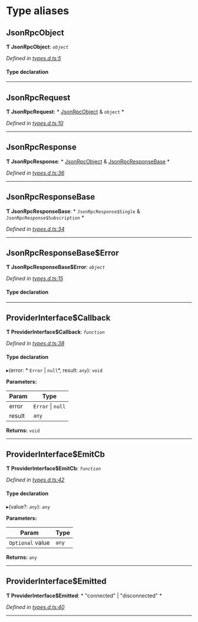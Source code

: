 

# Type aliases

<a id="jsonrpcobject"></a>

##  JsonRpcObject

**Ƭ JsonRpcObject**: *`object`*

*Defined in [types.d.ts:5](https://github.com/polkadot-js/api/blob/b3a95b5/packages/api-provider/src/types.d.ts#L5)*

#### Type declaration

___
<a id="jsonrpcrequest"></a>

##  JsonRpcRequest

**Ƭ JsonRpcRequest**: * [JsonRpcObject](_types_d_.md#jsonrpcobject) & `object`
*

*Defined in [types.d.ts:10](https://github.com/polkadot-js/api/blob/b3a95b5/packages/api-provider/src/types.d.ts#L10)*

___
<a id="jsonrpcresponse"></a>

##  JsonRpcResponse

**Ƭ JsonRpcResponse**: * [JsonRpcObject](_types_d_.md#jsonrpcobject) & [JsonRpcResponseBase](_types_d_.md#jsonrpcresponsebase)
*

*Defined in [types.d.ts:36](https://github.com/polkadot-js/api/blob/b3a95b5/packages/api-provider/src/types.d.ts#L36)*

___
<a id="jsonrpcresponsebase"></a>

##  JsonRpcResponseBase

**Ƭ JsonRpcResponseBase**: * `JsonRpcResponse$Single` & `JsonRpcResponse$Subscription`
*

*Defined in [types.d.ts:34](https://github.com/polkadot-js/api/blob/b3a95b5/packages/api-provider/src/types.d.ts#L34)*

___
<a id="jsonrpcresponsebase_error"></a>

##  JsonRpcResponseBase$Error

**Ƭ JsonRpcResponseBase$Error**: *`object`*

*Defined in [types.d.ts:15](https://github.com/polkadot-js/api/blob/b3a95b5/packages/api-provider/src/types.d.ts#L15)*

#### Type declaration

___
<a id="providerinterface_callback"></a>

##  ProviderInterface$Callback

**Ƭ ProviderInterface$Callback**: *`function`*

*Defined in [types.d.ts:38](https://github.com/polkadot-js/api/blob/b3a95b5/packages/api-provider/src/types.d.ts#L38)*

#### Type declaration
▸(error: * `Error` &#124; `null`*, result: *`any`*): `void`

**Parameters:**

| Param | Type |
| ------ | ------ |
| error |  `Error` &#124; `null`|
| result | `any` |

**Returns:** `void`

___
<a id="providerinterface_emitcb"></a>

##  ProviderInterface$EmitCb

**Ƭ ProviderInterface$EmitCb**: *`function`*

*Defined in [types.d.ts:42](https://github.com/polkadot-js/api/blob/b3a95b5/packages/api-provider/src/types.d.ts#L42)*

#### Type declaration
▸(value?: *`any`*): `any`

**Parameters:**

| Param | Type |
| ------ | ------ |
| `Optional` value | `any` |

**Returns:** `any`

___
<a id="providerinterface_emitted"></a>

##  ProviderInterface$Emitted

**Ƭ ProviderInterface$Emitted**: * "connected" &#124; "disconnected"
*

*Defined in [types.d.ts:40](https://github.com/polkadot-js/api/blob/b3a95b5/packages/api-provider/src/types.d.ts#L40)*

___

